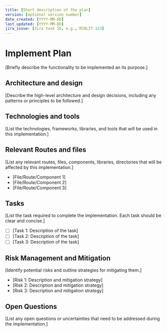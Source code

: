 ```yaml
---
title: [Short description of the plan]
version: [optional version number]
date_created: [YYYY-MM-DD]
last_updated: [YYYY-MM-DD]
jira_issue: [Jira task ID, e.g., MJOLIT-123]
---
```


# Implement Plan <feature>

[Briefly describe the functionality to be implemented an its purpose.]

## Architecture and design

[Describe the high-level architecture and design decisions, including any patterns or principles to be followed.]

## Technologies and tools

[List the technologies, frameworks, libraries, and tools that will be used in this implementation.]

## Relevant Routes and files

[List any relevant routes, files, components, libraries, directories that will be affected by this implementation.]

-   [File/Route/Component 1]
-   [File/Route/Component 2]
-   [File/Route/Component 3]

## Tasks

[List the task required to complete the implementation. Each task should be clear and concise.]

-   [ ] [Task 1: Description of the task]
-   [ ] [Task 2: Description of the task]
-   [ ] [Task 3: Description of the task]

## Risk Management and Mitigation

[Identify potential risks and outline strategies for mitigating them.]

-   [Risk 1: Description and mitigation strategy]
-   [Risk 2: Description and mitigation strategy]
-   [Risk 3: Description and mitigation strategy]

## Open Questions

[List any open questions or uncertainties that need to be addressed during the implementation.]
